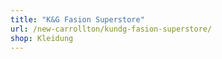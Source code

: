 ```yaml
---
title: "K&G Fasion Superstore"
url: /new-carrollton/kundg-fasion-superstore/
shop: Kleidung
---
```

